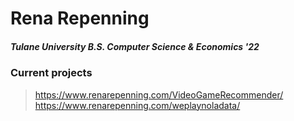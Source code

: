 # Rena Repenning

##### Tulane University B.S. Computer Science & Economics '22


### Current projects
> https://www.renarepenning.com/VideoGameRecommender/
> https://www.renarepenning.com/weplaynoladata/
